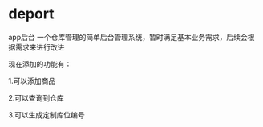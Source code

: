 # deport
app后台
一个仓库管理的简单后台管理系统，暂时满足基本业务需求，后续会根据需求来进行改进

现在添加的功能有：

1.可以添加商品

2.可以查询到仓库

3.可以生成定制库位编号